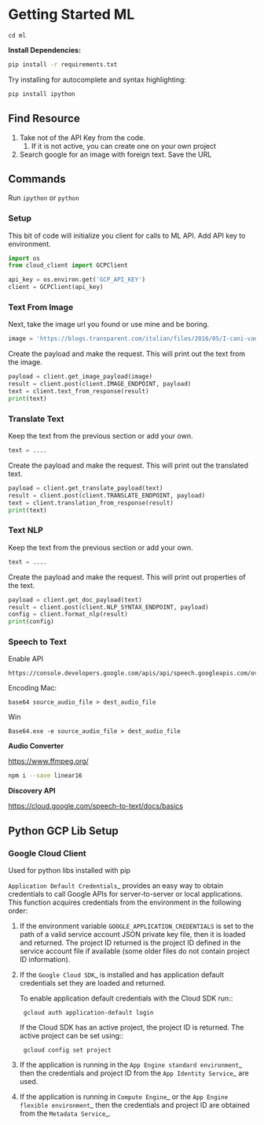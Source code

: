 # Getting Started ML
`cd ml`

**Install Dependencies:**
```bash
pip install -r requirements.txt
```

Try installing for autocomplete and syntax highlighting: 
```bash
pip install ipython
```

## Find Resource
1. Take not of the API Key from the code. 
   1. If it is not active, you can create one on your own project
1. Search google for an image with foreign text. Save the URL

## Commands
Run `ipython` or `python`

### Setup
This bit of code will initialize you client for calls to ML API. 
Add API key to environment.
```python
import os
from cloud_client import GCPClient

api_key = os.environ.get('GCP_API_KEY')
client = GCPClient(api_key)
```
### Text From Image
Next, take the image url you found or use mine and be boring.
```python
image = 'https://blogs.transparent.com/italian/files/2016/05/I-cani-vanno-tenuti-1.jpg'
```

Create the payload and make the request. This will print out the text from the image.
```python
payload = client.get_image_payload(image)
result = client.post(client.IMAGE_ENDPOINT, payload)
text = client.text_from_response(result)
print(text)
```

### Translate Text
Keep the text from the previous section or add your own.
```python
text = ....
```

Create the payload and make the request. This will print out the translated text.
```python
payload = client.get_translate_payload(text)
result = client.post(client.TRANSLATE_ENDPOINT, payload)
text = client.translation_from_response(result)
print(text)
```

### Text NLP
Keep the text from the previous section or add your own.
```python
text = ....
```

Create the payload and make the request. This will print out properties of the text.
```python
payload = client.get_doc_payload(text)
result = client.post(client.NLP_SYNTAX_ENDPOINT, payload)
config = client.format_nlp(result)
print(config)
```

### Speech to Text
Enable API
```
https://console.developers.google.com/apis/api/speech.googleapis.com/overview
```

Encoding
Mac:
```
base64 source_audio_file > dest_audio_file
```
Win
```
Base64.exe -e source_audio_file > dest_audio_file
```

**Audio Converter**

https://www.ffmpeg.org/

```bash
npm i --save linear16
```

**Discovery API**

https://cloud.google.com/speech-to-text/docs/basics



## Python GCP Lib Setup
### Google Cloud Client
Used for python libs installed with pip

`Application Default Credentials`_ provides an easy way to obtain
credentials to call Google APIs for server-to-server or local applications.
This function acquires credentials from the environment in the following
order:

1. If the environment variable ``GOOGLE_APPLICATION_CREDENTIALS`` is set
   to the path of a valid service account JSON private key file, then it is
   loaded and returned. The project ID returned is the project ID defined
   in the service account file if available (some older files do not
   contain project ID information).
2. If the `Google Cloud SDK`_ is installed and has application default
   credentials set they are loaded and returned.

   To enable application default credentials with the Cloud SDK run::

        gcloud auth application-default login

   If the Cloud SDK has an active project, the project ID is returned. The
   active project can be set using::

        gcloud config set project

3. If the application is running in the `App Engine standard environment`_
   then the credentials and project ID from the `App Identity Service`_
   are used.
4. If the application is running in `Compute Engine`_ or the
   `App Engine flexible environment`_ then the credentials and project ID
   are obtained from the `Metadata Service`_.
